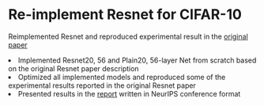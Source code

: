 # Re-implement Resnet for CIFAR-10

Reimplemented Resnet and reproduced experimental result in the [original paper](https://arxiv.org/abs/1512.03385) 
<li> Implemented Resnet20, 56 and Plain20, 56-layer Net from scratch based on the original Resnet paper description </li>
<li> Optimized all implemented models and reproduced some of the experimental results reported in the original Resnet paper </li>
<li> Presented results in the <a href="https://github.com/cottonlove/UBC_DL/blob/main/Final%20Project/deep_learning.pdf">report</a> written in NeurIPS conference format </li>
